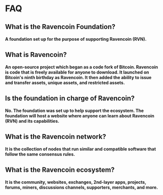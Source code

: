 # FAQ

## What is the Ravencoin Foundation?
#### A foundation set up for the purpose of supporting Ravencoin (RVN).

## What is Ravencoin?
#### An open-source project which began as a code fork of Bitcoin.  Ravencoin is code that is freely available for anyone to download.  It launched on Bitcoin's ninth birthday as Ravencoin.  It then added the ability to issue and transfer assets, unique assets, and restricted assets.

## Is the foundation in charge of Ravencoin?
#### No.  The foundation was set up to help support the ecosystem.  The foundation will host a website where anyone can learn about Ravencoin (RVN) and its capabilities.  

## What is the Ravencoin network?
#### It is the collection of nodes that run similar and compatible software that follow the same consensus rules.

## What is the Ravencoin ecosystem?
#### It is the community, websites, exchanges, 2nd-layer apps, projects, forums, miners, discussions channels, supporters, merchants, and more.

